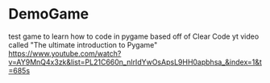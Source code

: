 # DemoGame
test game to learn how to code in pygame 
based off of Clear Code yt video called "The ultimate introduction to Pygame"
https://www.youtube.com/watch?v=AY9MnQ4x3zk&list=PL21C660n_nlrIdYwOsApsL9HH0apbhsa_&index=1&t=685s